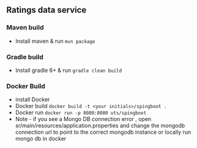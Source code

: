 ## Ratings data service

### Maven build

* Install maven & run `mvn package`

### Gradle build

* Install gradle 6+ & run `gradle clean build`

### Docker Build
* install Docker
* Docker build `docker build -t <your initials>/spingboot .`
* Docker run `docker run -p 8080:8080 uts/spingboot`
* Note - if you see a Mongo DB connection error , open sr/main/resources/application.properties and change the mongodb connection url to point to the correct mongodb instance or locally run mongo db in docker
